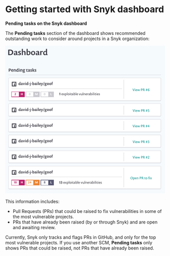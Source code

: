 # Getting started with Snyk dashboard

**Pending tasks on the Snyk dashboard**

The **Pending tasks** section of the dashboard shows recommended outstanding work to consider around projects in a Snyk organization:

![](../.gitbook/assets/pending-tasks.png)

This information includes:

* Pull Requests \(PRs\) that could be raised to fix vulnerabilities in some of the most vulnerable projects.
* PRs that have already been raised \(by or through Snyk\) and are open and awaiting review.

Currently, Snyk only tracks and flags PRs in GitHub, and only for the top most vulnerable projects. If you use another SCM, **Pending tasks** only shows PRs that could be raised, not PRs that have already been raised.

